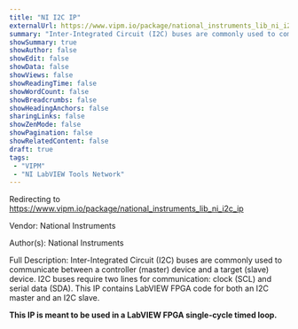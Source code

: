```yaml
---
title: "NI I2C IP"
externalUrl: https://www.vipm.io/package/national_instruments_lib_ni_i2c_ip
summary: "Inter-Integrated Circuit (I2C) buses are commonly used to communicate between a controller (master) device and a target (slave) device."
showSummary: true
showAuthor: false
showEdit: false
showData: false
showViews: false
showReadingTime: false
showWordCount: false
showBreadcrumbs: false
showHeadingAnchors: false
sharingLinks: false
showZenMode: false
showPagination: false
showRelatedContent: false
draft: true
tags:
 - "VIPM"
 - "NI LabVIEW Tools Network"
---
```


Redirecting to https://www.vipm.io/package/national_instruments_lib_ni_i2c_ip

Vendor: National Instruments

Author(s): National Instruments
 
Full Description:
Inter-Integrated Circuit (I2C) buses are commonly used to communicate between a controller (master) device and a target (slave) device. I2C buses require two lines for communication: clock (SCL) and serial data (SDA). This IP contains LabVIEW FPGA code for both an I2C master and an I2C slave.

**This IP is meant to be used in a LabVIEW FPGA single-cycle timed loop.**